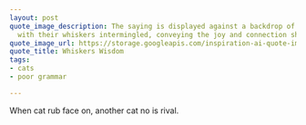 ```yaml
---
layout: post
quote_image_description: The saying is displayed against a backdrop of playful cats
  with their whiskers intermingled, conveying the joy and connection sharing brings.
quote_image_url: https://storage.googleapis.com/inspiration-ai-quote-images/2023-10-22.jpg
quote_title: Whiskers Wisdom
tags:
- cats
- poor grammar

---
```


When cat rub face on, another cat no is rival.